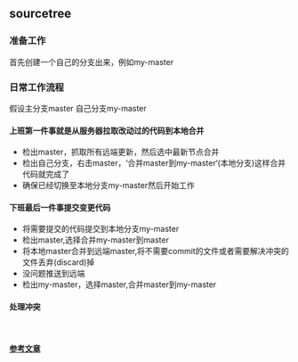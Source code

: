 ## sourcetree 
### 准备工作
首先创建一个自己的分支出来，例如my-master
### 日常工作流程
假设主分支master 自己分支my-master
#### 上班第一件事就是从服务器拉取改动过的代码到本地合并
   * 检出master，抓取所有远端更新，然后选中最新节点合并
   * 检出自己分支，右击master，‘合并master到my-master‘(本地分支)这样合并代码就完成了
   * 确保已经切换至本地分支my-master然后开始工作
#### 下班最后一件事提交变更代码
  * 将需要提交的代码提交到本地分支my-master
  * 检出master,选择合并my-master到master
  * 将本地master合并到远端master,将不需要commit的文件或者需要解决冲突的文件丢弃(discard)掉
  * 没问题推送到远端
  * 检出my-master，选择master,合并master到my-master
#### 处理冲突
  

#### [参考文章](https://segmentfault.com/a/1190000005933855)
